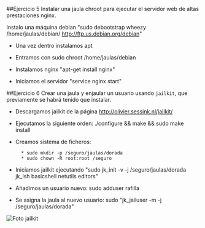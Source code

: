 ##Ejercicio 5
Instalar una jaula chroot para ejecutar el servidor web de altas prestaciones nginx.

Instalo una máquina debian "sudo debootstrap wheezy /home/jaulas/debian/ http://ftp.us.debian.org/debian"

* Una vez dentro instalamos apt 

* Entramos con sudo chroot /home/jaulas/debian
  
* Instalamos nginx "apt-get install nginx"

* Iniciamos el servidor "service nginx start"

##Ejercicio 6
Crear una jaula y enjaular un usuario usando `jailkit`, que previamente se habrá tenido que instalar.

* Descargamos jailkit de la página http://olivier.sessink.nl/jailkit/

* Ejecutamos la siguiente orden: ./configure && make && sudo make install

* Creamos sistema de ficheros:
        
        * sudo mkdir -p /seguro/jaulas/dorada
        * sudo chown -R root:root /seguro

* Iniciamos jailkit ejecutando "sudo jk_init -v -j /seguro/jaulas/dorada jk_lsh basicshell netutils editors"

* Añadimos un usuario nuevo: sudo adduser rafilla

* Se asigna la jaula al nuevo usuario: sudo "jk_jailuser -m -j /seguro/jaulas/dorada" 

![Foto jailkit](https://dl.dropboxusercontent.com/s/o4nnrz42tt6urxn/Captura%20de%20pantalla%20de%202013-11-08%2011%3A10%3A44.png)




